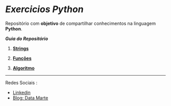 # __*Exercicios  Python*__

Repositório com __objetivo__ de compartilhar conhecimentos na linguagem __Python__.

__*Guia do Repositório*__

1. [__Strings__](https://github.com/Gabrielmarcial/Dominando_Python/tree/main/Strings)

1. [__Funções__](https://github.com/Gabrielmarcial/Dominando_Python/tree/main/Fun%C3%A7%C3%B5es)

1. [__Algoritmo__](https://github.com/Gabrielmarcial/Dominando_Python/tree/main/algoritmo)
 ---
Redes Sociais :

- [Linkedin](https://www.linkedin.com/in/gabriel-marcial-6ba93a1a1/)
- [Blog: Data Marte](https://datamarte.com/)